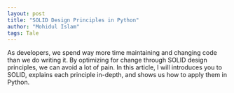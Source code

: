 ```yaml
---
layout: post
title: "SOLID Design Principles in Python"
author: "Mohidul Islam"
tags: Tale
---
```


As developers, we spend way more time maintaining and changing code than we do writing it. By optimizing for change through SOLID design principles, we can avoid a lot of pain. In this article, I will introduces you to SOLID, explains each principle in-depth, and shows us how to apply them in Python.
